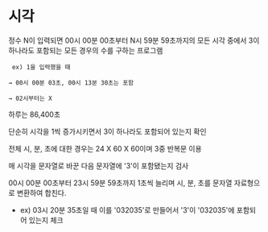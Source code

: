 # 시각

정수 N이 입력되면 00시 00분 00초부터 N시 59분 59초까지의 모든 시각 중에서 3이 하나라도 포함되는 모든 경우의 수를 구하는 프로그램

     ex) 1을 입력했을 때 

    → 00시 00분 03초, 00시 13분 30초는 포함

    → 02시부터는 X

하루는 86,400초

단순히 시각을 1씩 증가시키면서 3이 하나라도 포함되어 있는지 확인

전체 시, 분, 초에 대한 경우는 24 X 60 X 60이며 3중 반복문 이용

매 시각을 문자열로 바꾼 다음 문자열에 '3'이 포함됐는지 검사

00시 00분 00초부터 23시 59분 59초까지 1초씩 늘리며 시, 분, 초를 문자열 자료형으로 변환하여 합친다.

  - ex) 03시 20분 35초일 때 이를 '032035'로 만들어서 '3'이 '032035'에 포함되어 있는지 체크
